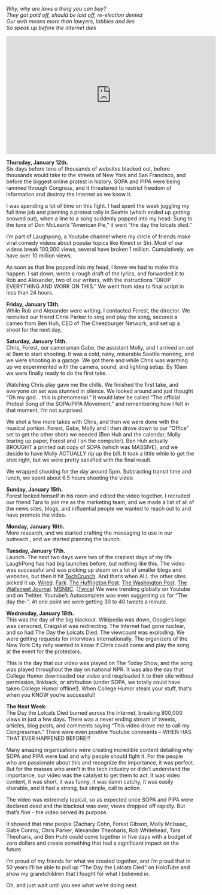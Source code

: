 _Why, why are laws a thing you can buy?  
They got paid off, should be laid off, re-election denied  
Our web means more than lawyers, lobbies and lies  
So speak up before the internet dies_

<iframe width="560" height="315" src="https://www.youtube.com/embed/1p-TV4jaCMk" frameborder="0" allow="accelerometer; autoplay; encrypted-media; gyroscope; picture-in-picture" allowfullscreen></iframe>

**Thursday, January 12th.**  
Six days before tens of thousands of websites blacked out, before thousands would take to the streets of New York and San Francisco, and before the biggest online protest in history. SOPA and PIPA were being rammed through Congress, and it threatened to restrict freedom of information and destroy the Internet as we know it.

I was spending a lot of time on this fight. I had spent the week juggling my full time job and planning a protest rally in Seattle (which ended up getting snowed out), when a line to a song suddenly popped into my head. Sung to the tune of Don McLean’s “American Pie,” it went “the day the lolcats died.”

I’m part of Laughpong, a Youtube channel where my circle of friends make viral comedy videos about popular topics like Kinect or Siri. Most of our videos break 100,000 views, several have broken 1 million. Cumulatively, we have over 10 million views.

As soon as that line popped into my head, I knew we had to make this happen. I sat down, wrote a rough draft of the lyrics, and forwarded it to Rob and Alexander, two of our writers, with the instructions “DROP EVERYTHING AND WORK ON THIS.” We went from idea to final script in less than 24 hours.

**Friday, January 13th.**  
While Rob and Alexander were writing, I contacted Forest, the director. We recruited our friend Chris Parker to sing and play the song, secured a cameo from Ben Huh, CEO of The Cheezburger Network, and set up a shoot for the next day,

**Saturday, January 14th.**  
Chris, Forest, our cameraman Gabe, the assistant Molly, and I arrived on set at 9am to start shooting. It was a cold, rainy, miserable Seattle morning, and we were shooting in a garage. We got there and while Chris was warming up we experimented with the camera, sound, and lighting setup. By 10am we were finally ready to do the first take.

Watching Chris play gave me the chills. We finished the first take, and everyone on set was stunned in silence. We looked around and just thought “Oh my god… this is phenomenal.” It would later be called “The official Protest Song of the SOPA/PIPA Movement,” and remembering how I felt in that moment, I’m not surprised.

We shot a few more takes with Chris, and then we were done with the musical portion. Forest, Gabe, Molly and I then drove down to our “Office” set to get the other shots we needed (Ben Huh and the calendar, Molly tearing up paper, Forest and I on the computer). Ben Huh actually BROUGHT a printed out copy of SOPA (which was MASSIVE), and we decide to have Molly ACTUALLY rip up the bill. It took a little while to get the shot right, but we were pretty satisfied with the final result.

We wrapped shooting for the day around 5pm. Subtracting transit time and lunch, we spent about 6.5 hours shooting the video.

**Sunday, January 15th.**  
Forest locked himself in his room and edited the video together. I recruited our friend Tara to join me as the marketing team, and we made a list of all of the news sites, blogs, and influential people we wanted to reach out to and have promote the video.

**Monday, January 16th.**  
More research, and we started crafting the messaging to use in our outreach., and we started planning the launch.

**Tuesday, January 17th.**  
Launch. The next two days were two of the craziest days of my life. LaughPong has had big launches before, but nothing like this. The video was successful and was picking up steam on a lot of smaller blogs and websites, but then it hit <a title="The Day the Lolcats Died on TechCrunch" href="http://techcrunch.com/2012/01/17/the-day-the-lolcats-died/">TechCrunch</a>. And that&rsquo;s when ALL the other sites picked it up. <a title="The Day the Lolcats Died on Wired" href="http://www.wired.com/threatlevel/2012/01/loling-our-way-to-internet-freedom/">Wired</a>. <a title="The Day the Lolcats Died on Fark" href="http://www.fark.com/comments/6885926/With-all-of-this-PIPASOPA-talk-someone-finally-asks-important-question-Wont-someone-think-of-LOLcats">Fark</a>. <a title="The Day the Lolcats Died on The Huffington Post" href="http://www.huffingtonpost.com/2012/01/18/the-day-the-lolcats-died-video_n_1213083.html?ref=tw">The Huffington Post</a>. <a title="The Day the Lolcats Died on The Washington Post" href="http://www.washingtonpost.com/blogs/arts-post/post/sopapipa-blackout-the-day-the-lolcats-died/2012/01/18/gIQAegCt7P_blog.html">The Washington Post</a>. <a title="The Day the Lolcats Died on The Wallstreet Journal" href="http://blogs.wsj.com/marketbeat/2012/01/18/train-reading-correlation-vs-causation/?mod=yahoo_hs">The Wallstreet Journal</a>. <a title="The Day the Lolcats Died on MSNBC" href="http://technolog.msnbc.msn.com/_news/2012/01/18/10184542-youtube-video-is-sopapipa-protest-hit">MSNBC</a>. (<a title="The Day the Lolcats Died on MSNBC" href="http://thelastword.msnbc.msn.com/_news/2012/01/18/10185164-sopa-pipa-and-the-day-lol-cats-died">Twice</a>) We were trending globally on Youtube and on Twitter. Youtube’s Autocomplete was even suggesting us for “The day the-”. At one point we were getting 30 to 40 tweets a minute.

**Wednesday, January 18th.**  
This was the day of the big blackout. Wikipedia was down, Google’s logo was censored, Craigslist was redirecting. The Internet had gone nuclear, and so had The Day the Lolcats Died. The viewcount was exploding. We were getting requests for interviews internationally. The organizers of the New York City rally wanted to know if Chris could come and play the song at the event for the protestors.

This is the day that our video was played on The Today Show, and the song was played throughout the day on national NPR. It was also the day that College Humor downloaded our video and reuploaded it to their site without permission, linkback, or attribution (under SOPA, we totally could have taken College Humor offline!). When College Humor steals your stuff, that’s when you KNOW you’re successful!

**The Next Week:**  
The Day the Lolcats Died burned across the Internet, breaking 800,000 views in just a few days. There was a never ending stream of tweets, articles, blog posts, and comments saying “This video drove me to call my Congressman.” There were even positive Youtube comments – WHEN HAS THAT EVER HAPPENED BEFORE!?

Many amazing organizations were creating incredible content detailing why SOPA and PIPA were bad and why people should fight it. For the people who are passionate about this and recognize the importance, it was perfect. But for the masses who aren’t in the tech industry or didn’t understand the importance, our video was the catalyst to get them to act. It was video content, it was short, it was funny, it was damn catchy, it was easily sharable, and it had a strong, but simple, call to action.

The video was extremely topical, so as expected once SOPA and PIPA were declared dead and the blackout was over, views dropped off rapidly. But that’s fine - the video served its purpose.

It showed that nine people (Zachary Cohn, Forest Gibson, Molly McIsaac, Gabe Conroy, Chris Parker, Alexander Theoharis, Rob Whitehead, Tara Theoharis, and Ben Huh) could come together in five days with a budget of zero dollars and create something that had a significant impact on the future.

I’m proud of my friends for what we created together, and I’m proud that in 50 years I’ll be able to pull up “The Day the Lolcats Died“ on HoloTube and show my grandchildren that I fought for what I believed in.

Oh, and just wait until you see what we’re doing next.